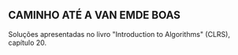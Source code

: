 ## CAMINHO ATÉ A VAN EMDE BOAS

Soluções apresentadas no livro "Introduction to Algorithms" (CLRS), capítulo 20.